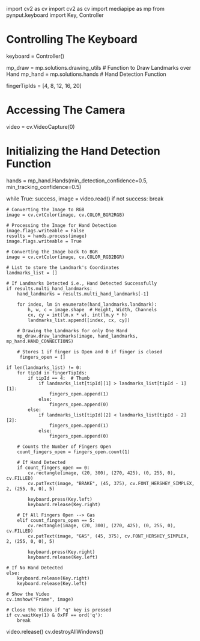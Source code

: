 
   import cv2 as cv
   import cv2 as cv
   import mediapipe as mp 
   from pynput.keyboard import Key, Controller 

   # Controlling The Keyboard
   keyboard = Controller()

   mp_draw = mp.solutions.drawing_utils  # Function to Draw Landmarks over Hand
   mp_hand = mp.solutions.hands  # Hand Detection Function

   fingerTipIds = [4, 8, 12, 16, 20]

   # Accessing The Camera
   video = cv.VideoCapture(0)

   # Initializing the Hand Detection Function
   hands = mp_hand.Hands(min_detection_confidence=0.5, min_tracking_confidence=0.5)

   while True:
    success, image = video.read()
    if not success:
        break

    # Converting the Image to RGB
    image = cv.cvtColor(image, cv.COLOR_BGR2RGB)

    # Processing the Image for Hand Detection
    image.flags.writeable = False
    results = hands.process(image)
    image.flags.writeable = True

    # Converting the Image back to BGR
    image = cv.cvtColor(image, cv.COLOR_RGB2BGR)

    # List to store the Landmark's Coordinates
    landmarks_list = []

    # If Landmarks Detected i.e., Hand Detected Successfully
    if results.multi_hand_landmarks:
        hand_landmarks = results.multi_hand_landmarks[-1]

        for index, lm in enumerate(hand_landmarks.landmark):
            h, w, c = image.shape  # Height, Width, Channels
            cx, cy = int(lm.x * w), int(lm.y * h)
            landmarks_list.append([index, cx, cy])

        # Drawing the Landmarks for only One Hand
        mp_draw.draw_landmarks(image, hand_landmarks, mp_hand.HAND_CONNECTIONS)

        # Stores 1 if finger is Open and 0 if finger is closed
         fingers_open = []

    if len(landmarks_list) != 0:
        for tipId in fingerTipIds:
            if tipId == 4:  # Thumb
                if landmarks_list[tipId][1] > landmarks_list[tipId - 1][1]:
                    fingers_open.append(1)
                else:
                    fingers_open.append(0)
            else:
                if landmarks_list[tipId][2] < landmarks_list[tipId - 2][2]:
                    fingers_open.append(1)
                else:
                    fingers_open.append(0)

        # Counts the Number of Fingers Open
        count_fingers_open = fingers_open.count(1)

        # If Hand Detected
        if count_fingers_open == 0:
            cv.rectangle(image, (20, 300), (270, 425), (0, 255, 0), cv.FILLED)
            cv.putText(image, "BRAKE", (45, 375), cv.FONT_HERSHEY_SIMPLEX, 2, (255, 0, 0), 5)

            keyboard.press(Key.left)
            keyboard.release(Key.right)

        # If All Fingers Open --> Gas
        elif count_fingers_open == 5:
            cv.rectangle(image, (20, 300), (270, 425), (0, 255, 0), cv.FILLED)
            cv.putText(image, "GAS", (45, 375), cv.FONT_HERSHEY_SIMPLEX, 2, (255, 0, 0), 5)

            keyboard.press(Key.right)
            keyboard.release(Key.left)

    # If No Hand Detected
    else:
        keyboard.release(Key.right)
        keyboard.release(Key.left)

    # Show the Video
    cv.imshow("Frame", image)

    # Close the Video if "q" key is pressed
    if cv.waitKey(1) & 0xFF == ord('q'):
        break

video.release()
cv.destroyAllWindows()

 
